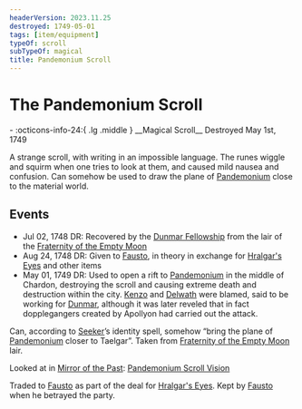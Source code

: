 ```yaml
---
headerVersion: 2023.11.25
destroyed: 1749-05-01
tags: [item/equipment]
typeOf: scroll
subTypeOf: magical
title: Pandemonium Scroll
---
```

# The Pandemonium Scroll
<div class="grid cards ext-narrow-margin ext-one-column" markdown>
- :octicons-info-24:{ .lg .middle } __Magical Scroll__  
   Destroyed May 1st, 1749  
</div>


A strange scroll, with writing in an impossible language. The runes wiggle and squirm when one tries to look at them, and caused mild nausea and confusion. Can somehow be used to draw the plane of [Pandemonium](<../../../cosmology/spiritual-realms/pandemonium.md>) close to the material world. 

## Events
- Jul 02, 1748 DR: Recovered by the [Dunmar Fellowship](<../../../people/pcs/dunmar-fellowship/dunmar-fellowship.md>) from the lair of the [Fraternity of the Empty Moon](<../../../groups/fraternity-of-the-empty-moon.md>)
- Aug 24, 1748 DR: Given to [Fausto](<../../../people/chardonians/fausto.md>), in theory in exchange for [Hralgar's Eyes](<./hralgar-s-eyes.md>) and other items
- May 01, 1749 DR: Used to open a rift to [Pandemonium](<../../../cosmology/spiritual-realms/pandemonium.md>) in the middle of Chardon, destroying the scroll and causing extreme death and destruction within the city. [Kenzo](<../../../people/pcs/dunmar-fellowship/kenzo.md>) and [Delwath](<../../../people/pcs/dunmar-fellowship/delwath.md>) were blamed, said to be working for [Dunmar](<../../../gazetteer/greater-dunmar/realms/dunmar/dunmar.md>), although it was later reveled that in fact dopplegangers created by Apollyon had carried out the attack.


Can, according to [Seeker](<../../../people/pcs/dunmar-fellowship/seeker.md>)’s identity spell, somehow “bring the plane of [Pandemonium](<../../../cosmology/spiritual-realms/pandemonium.md>) closer to Taelgar”. Taken from [Fraternity of the Empty Moon](<../../../groups/fraternity-of-the-empty-moon.md>) lair. 

Looked at in [Mirror of the Past](<./mirror-of-the-past.md>): [Pandemonium Scroll Vision](<../mirror-visions/pandemonium-scroll-vision.md>)

Traded to [Fausto](<../../../people/chardonians/fausto.md>) as part of the deal for [Hralgar's Eyes](<./hralgar-s-eyes.md>). Kept by [Fausto](<../../../people/chardonians/fausto.md>) when he betrayed the party.


